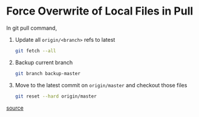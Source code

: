 # Force Overwrite of Local Files in Pull

In git pull command,

1. Update all `origin/<branch>` refs to latest
    ```bash
    git fetch --all
    ```
2. Backup current branch
    ```bash
    git branch backup-master
    ```
3. Move to the latest commit on `origin/master` and checkout those files
    ```bash
    git reset --hard origin/master
    ```

[source](https://stackoverflow.com/questions/1125968/how-do-i-force-git-pull-to-overwrite-local-files)